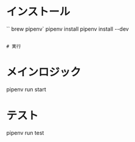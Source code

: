 # インストール
``
brew pipenv`
pipenv install
pipenv install --dev
```

# 実行
```
# メインロジック
pipenv run start

# テスト
pipenv run test
```
